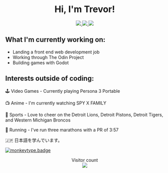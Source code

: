 <div align="center">
<h1>Hi, I'm Trevor!</h1>
<div class="badges">
  <a href="https://twitter.com/TrevorABruner" target="_blank" rel='noopener'>
  <img src="https://img.shields.io/badge/Twitter-blue?style=for-the-badge&logo=twitter&logoColor=white" />
  </a>
  <a href="https://codepen.io/TrevTrain" target="_blank" rel='noopener'>
  <img src="https://img.shields.io/badge/CodePen-black?style=for-the-badge&logo=codepen&logoColor=white" />
  </a>
  <a href="https://tbruner.github.io" target="_blank" rel='noopener'>
  <img src="https://img.shields.io/badge/tbruner.github.io-darkorchid?style=for-the-badge" />
  </a>
</div>
</div>

## What I'm currently working on:
- Landing a front end web development job
- Working through The Odin Project
- Building games with Godot

## Interests outside of coding:

🕹️ Video Games - Currently playing Persona 3 Portable

📺 Anime - I'm currently watching SPY X FAMILY

🏈 Sports - Love to cheer on the Detroit Lions, Detroit Pistons, Detroit Tigers, and Western Michigan Broncos

👟 Running - I've run three marathons with a PR of 3:57

🇯🇵 日本語を学んでいます。

[![monkeytype.badge]](https://monkeytype.com/)

<div align="center">
  <div>Visitor count</div>
<img src="https://profile-counter.glitch.me/{tbruner}/count.svg" />
</div>

[monkeytype.badge]: https://img.shields.io/endpoint?label=monkeytype&style=for-the-badge&url=https%3A%2F%2Fmonkeytype-badge-vhd5lan7mmhz.runkit.sh%3Fmessage%3D95wpm%26label%3D...%26logoVariant%3Done%26style%3Dflat-square
